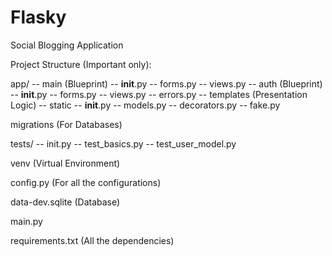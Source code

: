 # Flasky
Social Blogging Application

Project Structure (Important only):

app/
-- main (Blueprint)
   -- __init__.py
   -- forms.py
   -- views.py
-- auth (Blueprint)
   -- __init__.py
   -- forms.py
   -- views.py
   -- errors.py
-- templates (Presentation Logic) 
-- static
-- __init__.py
-- models.py
-- decorators.py
-- fake.py

migrations (For Databases)

tests/
-- init.py
-- test_basics.py
-- test_user_model.py

venv (Virtual Environment)

config.py (For all the configurations)

data-dev.sqlite (Database)

main.py

requirements.txt (All the dependencies)
